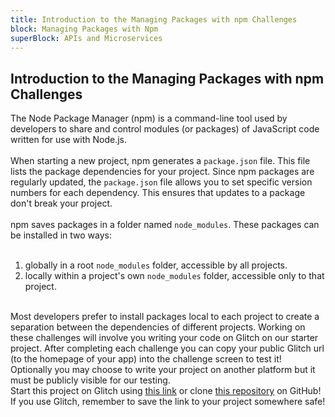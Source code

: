 ```yaml
---
title: Introduction to the Managing Packages with npm Challenges
block: Managing Packages with Npm
superBlock: APIs and Microservices
---
```

## Introduction to the Managing Packages with npm Challenges

The Node Package Manager (npm) is a command-line tool used by developers to share and control modules (or packages) of JavaScript code written for use with Node.js.<br><br>When starting a new project, npm generates a <code>package.json</code> file. This file lists the package dependencies for your project. Since npm packages are regularly updated, the <code>package.json</code> file allows you to set specific version numbers for each dependency. This ensures that updates to a package don't break your project.<br><br>npm saves packages in a folder named <code>node_modules</code>. These packages can be installed in two ways:<br><br><ol><li>globally in a root <code>node_modules</code> folder, accessible by all projects.</li><li>locally within a project's own <code>node_modules</code> folder, accessible only to that project.</li></ol><br>Most developers prefer to install packages local to each project to create a separation between the dependencies of different projects.
Working on these challenges will involve you writing your code on Glitch on our starter project. After completing each challenge you can copy your public Glitch url (to the homepage of your app) into the challenge screen to test it! Optionally you may choose to write your project on another platform but it must be publicly visible for our testing.<br>Start this project on Glitch using <a href='https://glitch.com/#!/import/github/freeCodeCamp/boilerplate-npm'>this link</a> or clone <a href='https://github.com/freeCodeCamp/boilerplate-npm/'>this repository</a> on GitHub! If you use Glitch, remember to save the link to your project somewhere safe!


